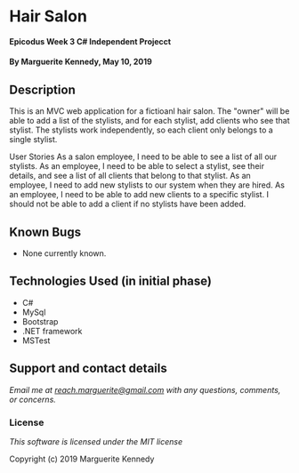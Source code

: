 # Hair Salon 

#### Epicodus Week 3 C# Independent Projecct 

#### By **Marguerite Kennedy, May 10, 2019**

## Description

This is an MVC web application for a fictioanl hair salon. The "owner" will be able to add a list of the stylists, and for each stylist, add clients who see that stylist. The stylists work independently, so each client only belongs to a single stylist.

User Stories
As a salon employee, I need to be able to see a list of all our stylists.
As an employee, I need to be able to select a stylist, see their details, and see a list of all clients that belong to that stylist.
As an employee, I need to add new stylists to our system when they are hired.
As an employee, I need to be able to add new clients to a specific stylist. I should not be able to add a client if no stylists have been added.

## Known Bugs
* None currently known. 

## Technologies Used (in initial phase)
  * C# 
  * MySql
  * Bootstrap
  * .NET framework
  * MSTest

## Support and contact details

_Email me at reach.marguerite@gmail.com with any questions, comments, or concerns._

### License

*This software is licensed under the MIT license*

Copyright (c) 2019 Marguerite Kennedy
